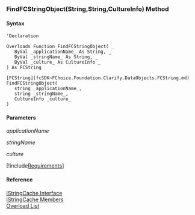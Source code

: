 ﻿### FindFCStringObject(String,String,CultureInfo) Method

#### Syntax

```vbnet
'Declaration

Overloads Function FindFCStringObject( _
   ByVal _applicationName_ As String, _
   ByVal _stringName_ As String, _
   ByVal _culture_ As CultureInfo _
) As FCString

[FCString](fcSDK~FChoice.Foundation.Clarify.DataObjects.FCString.md) FindFCStringObject( 
   string _applicationName_,
   string _stringName_,
   CultureInfo _culture_
)
```

#### Parameters

_applicationName_

_stringName_

_culture_

[!include[Requirements](../partials/requirements.md)]

#### Reference

[IStringCache Interface](fcSDK~FChoice.Foundation.Clarify.IStringCache.md)  
[IStringCache Members](fcSDK~FChoice.Foundation.Clarify.IStringCache_members.md)  
[Overload List](fcSDK~FChoice.Foundation.Clarify.IStringCache~FindFCStringObject.md)